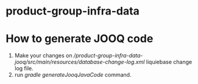 # product-group-infra-data

# How to generate JOOQ code
1. Make your changes on */product-group-infra-data-jooq/src/main/resources/database-change-log.xml* liquiebase change log file.
2. run *gradle generateJooqJavaCode* command.